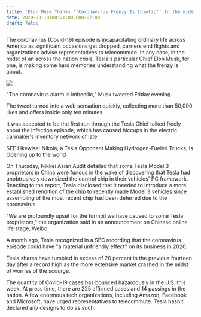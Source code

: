 ```yaml
---
title: 'Elon Musk Thinks ''Coronavirus Frenzy Is Idiotic'' In the midst of Tesla Inconveniences'
date: 2020-03-10T08:21:00.000-07:00
draft: false
---
```


The coronavirus (Covid-19) episode is incapacitating ordinary life across America as significant occasions get dropped, carriers end flights and organizations advise representatives to telecommute. In any case, in the midst of an across the nation crisis, Tesla's particular Chief Elon Musk, for one, is making some hard memories understanding what the frenzy is about.  
  

[![](https://media.vanityfair.com/photos/5ac3903e0a21754a0b8faef7/16:9/w_2000,h_1125,c_limit/elon-musk-tesla-space-x-crisis.jpg)](https://media.vanityfair.com/photos/5ac3903e0a21754a0b8faef7/16:9/w_2000,h_1125,c_limit/elon-musk-tesla-space-x-crisis.jpg)

  
  
"The coronavirus alarm is imbecilic," Musk tweeted Friday evening.  
  
The tweet turned into a web sensation quickly, collecting more than 50,000 likes and offers inside only ten minutes.  
  
It was accepted to be the first run through the Tesla Chief talked freely about the infection episode, which has caused hiccups in the electric carmaker's inventory network of late.  
  
SEE Likewise: Nikola, a Tesla Opponent Making Hydrogen-Fueled Trucks, Is Opening up to the world  
  
On Thursday, Nikkei Asian Audit detailed that some Tesla Model 3 proprietors in China were furious in the wake of discovering that Tesla had unobtrusively downsized the control chip in their vehicles' PC framework. Reacting to the report, Tesla disclosed that it needed to introduce a more established rendition of the chip to recently made Model 3 vehicles since assembling of the most recent chip had been deferred due to the coronavirus.  
  
"We are profoundly upset for the turmoil we have caused to some Tesla proprietors," the organization said in an announcement on Chinese online life stage, Weibo.  
  
A month ago, Tesla recognized in a SEC recording that the coronavirus episode could have "a material unfriendly effect" on its business in 2020.  
  
Tesla shares have tumbled in excess of 20 percent in the previous fourteen day after a record high as the more extensive market crashed in the midst of worries of the scourge.  
  
The quantity of Covid-19 cases has bounced hazardously in the U.S. this week. At press time, there are 225 affirmed cases and 14 passings in the nation. A few enormous tech organizations, including Amazon, Facebook and Microsoft, have urged representatives to telecommute. Tesla hasn't declared any designs to do as such.